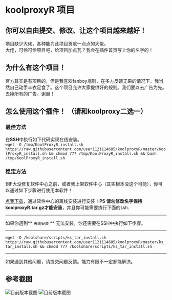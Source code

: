 # koolproxyR 项目
你可以自由提交、修改、让这个项目越来越好！
---
项目缺少大佬，各种能为此项目贡献一点点的大佬。  
大佬，可怜可怜项目吧，给项目加点瓦？我会在插件首页写上你的名字的！  

## 为什么有这个项目！

官方其实是有项目的，但是我喜欢fanboy规则，在多方反馈无果的情况下，我当然自己动手丰衣足食了。这个项目允许大家提供好的规则。我们要以去广告为先。去掉所有的广告。谢谢！

## 怎么使用这个插件！ （请和koolproxy二选一）
### 最佳方法 
在**SSH**中执行如下代码实现在线安装。  
`wget -O /tmp/KoolProxyR_install.sh https://raw.githubusercontent.com/user1121114685/koolproxyR/master/KoolProxyR_install.sh && chmod 777 /tmp/KoolProxyR_install.sh && bash /tmp/KoolProxyR_install.sh`

### 稳定方法
到F大没修复软件中心之前，或者我上架软件中心（其实根本没这个可能），你可以通过如下步骤进行使用本软件！

[点我下载](https://raw.githubusercontent.com/user1121114685/koolproxyR/master/koolproxyR.tar.gz)，通过软件中心的离线安装进行安装！**PS 请勿修改名字保持koolproxyR.tar.gz才能安装**，并且你可能需要执行下面的ssh.

---
如果你遇到** `离线安装` ** 无法安装，你还需要在SSH中执行如下步骤。  

---

`wget -O /koolshare/scripts/ks_tar_install.sh https://raw.githubusercontent.com/user1121114685/koolproxyR/master/ks_tar_install.sh && chmod 777 /koolshare/scripts/ks_tar_install.sh`

---

如果遇到其他问题，请提交问题反馈。能力有限不一定都能解决。


## 参考截图

![目前版本截图](https://github.com/user1121114685/koolproxyR/blob/master/20190328233937.jpg?raw=true "后续更新可能还会有更新！")
![目前版本截图](https://github.com/user1121114685/koolproxyR/blob/master/20190328233849.jpg?raw=true "后续更新可能还会有更新！")
